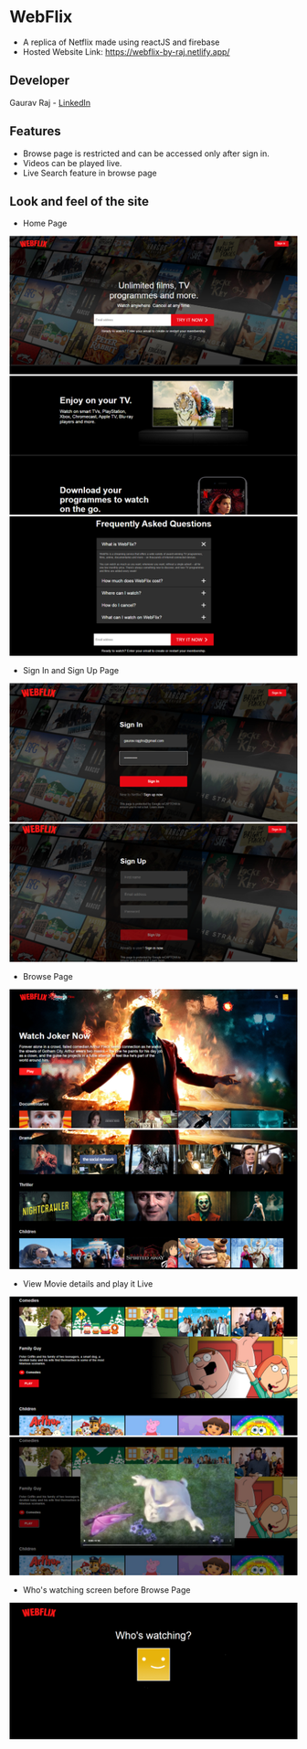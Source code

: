 # WebFlix
- A replica of Netflix made using reactJS and firebase
- Hosted Website Link: https://webflix-by-raj.netlify.app/

## Developer
Gaurav Raj - [LinkedIn](https://www.linkedin.com/in/gaurav-raj-5893b0195/)

## Features 
 - Browse page is restricted and can be accessed only after sign in.
 - Videos can be played live.
 - Live Search feature in browse page

## Look and feel of the site
- Home Page 
<img src='Examples/home1.png' >
<img src='Examples/home2.png' >
<img src='Examples/home3.png' >

- Sign In and Sign Up Page
<img src='Examples/sigin.png' >
<img src='Examples/signup.png' >

- Browse Page 
<img src='Examples/browse1.png' >
<img src='Examples/browse2.png' >

- View Movie details and play it Live
<img src='Examples/view.png' >
<img src='Examples/player.png' >

- Who's watching screen before Browse Page
<img src='Examples/user.png' >

